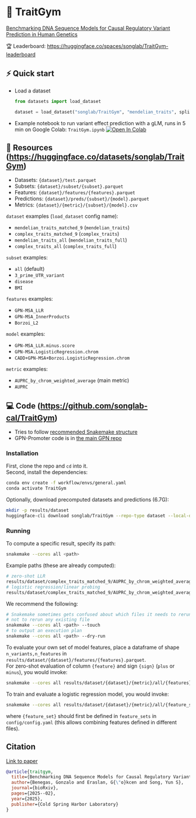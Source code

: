 # 🧬 TraitGym
[Benchmarking DNA Sequence Models for Causal Regulatory Variant Prediction in Human Genetics](https://www.biorxiv.org/content/10.1101/2025.02.11.637758v1)

🏆 Leaderboard: https://huggingface.co/spaces/songlab/TraitGym-leaderboard

## ⚡️ Quick start
- Load a dataset
    ```python
    from datasets import load_dataset
    
    dataset = load_dataset("songlab/TraitGym", "mendelian_traits", split="test")
    ```
- Example notebook to run variant effect prediction with a gLM, runs in 5 min on Google Colab: `TraitGym.ipynb` [![Open In Colab](https://colab.research.google.com/assets/colab-badge.svg)](https://colab.research.google.com/github/songlab-cal/TraitGym/blob/main/TraitGym.ipynb)

## 🤗 Resources (https://huggingface.co/datasets/songlab/TraitGym)
- Datasets: `{dataset}/test.parquet`
- Subsets: `{dataset}/subset/{subset}.parquet`
- Features: `{dataset}/features/{features}.parquet`
- Predictions: `{dataset}/preds/{subset}/{model}.parquet`
- Metrics: `{dataset}/{metric}/{subset}/{model}.csv`

`dataset` examples (`load_dataset` config name):
- `mendelian_traits_matched_9` (`mendelian_traits`)
- `complex_traits_matched_9` (`complex_traits`)
- `mendelian_traits_all` (`mendelian_traits_full`)
- `complex_traits_all` (`complex_traits_full`)

`subset` examples:
- `all` (default)
- `3_prime_UTR_variant`
- `disease`
- `BMI`

`features` examples:
- `GPN-MSA_LLR`
- `GPN-MSA_InnerProducts`
- `Borzoi_L2`

`model` examples:
-  `GPN-MSA_LLR.minus.score`
-  `GPN-MSA.LogisticRegression.chrom`
-  `CADD+GPN-MSA+Borzoi.LogisticRegression.chrom`

`metric` examples:
- `AUPRC_by_chrom_weighted_average` (main metric)
- `AUPRC`

## 💻 Code (https://github.com/songlab-cal/TraitGym)
- Tries to follow [recommended Snakemake structure](https://snakemake.readthedocs.io/en/stable/snakefiles/deployment.html)
- GPN-Promoter code is in [the main GPN repo](https://github.com/songlab-cal/gpn)

### Installation
First, clone the repo and `cd` into it.  
Second, install the dependencies:
```bash
conda env create -f workflow/envs/general.yaml
conda activate TraitGym
```
Optionally, download precomputed datasets and predictions (6.7G):
```bash
mkdir -p results/dataset
huggingface-cli download songlab/TraitGym --repo-type dataset --local-dir results/dataset/
```

### Running
To compute a specific result, specify its path:
```bash
snakemake --cores all <path>
```
Example paths (these are already computed):
```bash
# zero-shot LLR
results/dataset/complex_traits_matched_9/AUPRC_by_chrom_weighted_average/all/GPN-MSA_absLLR.plus.score.csv
# logistic regression/linear probing
results/dataset/complex_traits_matched_9/AUPRC_by_chrom_weighted_average/all/GPN-MSA.LogisticRegression.chrom.csv
```
We recommend the following:
```bash
# Snakemake sometimes gets confused about which files it needs to rerun and this forces
# not to rerun any existing file
snakemake --cores all <path> --touch
# to output an execution plan
snakemake --cores all <path> --dry-run
```
To evaluate your own set of model features, place a dataframe of shape `n_variants,n_features` in `results/dataset/{dataset}/features/{features}.parquet`.  
For zero-shot evaluation of column `{feature}` and sign `{sign}` (`plus` or `minus`), you would invoke:
```bash
snakemake --cores all results/dataset/{dataset}/{metric}/all/{features}.{sign}.{feature}.csv
```
To train and evaluate a logistic regression model, you would invoke:
```bash
snakemake --cores all results/dataset/{dataset}/{metric}/all/{feature_set}.LogisticRegression.chrom.csv
```
where `{feature_set}` should first be defined in `feature_sets` in `config/config.yaml` (this allows combining features defined in different files).

## Citation
[Link to paper](https://www.biorxiv.org/content/10.1101/2025.02.11.637758v2)
```bibtex
@article{traitgym,
  title={Benchmarking DNA Sequence Models for Causal Regulatory Variant Prediction in Human Genetics},
  author={Benegas, Gonzalo and Eraslan, G{\"o}kcen and Song, Yun S},
  journal={bioRxiv},
  pages={2025--02},
  year={2025},
  publisher={Cold Spring Harbor Laboratory}
}
```
